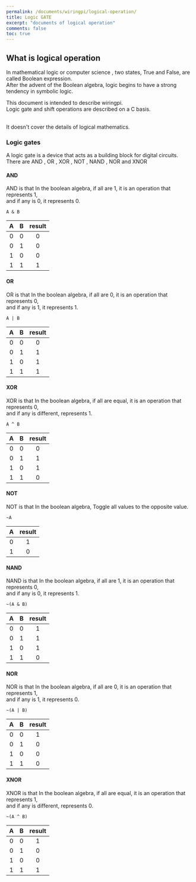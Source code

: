 ```yaml
---
permalink: /documents/wiringpi/logical-operation/
title: Logic GATE
excerpt: "documents of logical operation"
comments: false
toc: true
---
```


## What is logical operation

In <span style="{{ site.code }}">mathematical logic</span> or <span style="{{ site.code }}">computer science</span> , two states, True and False, are called Boolean expression.<br>
After the advent of the Boolean algebra, logic begins to have a strong tendency in symbolic logic.<br>

This document is intended to describe wiringpi.<br>
Logic gate and shift operations are described on a <span style="{{ site.code }}">C</span> basis.<br><br>

It doesn't cover the details of logical mathematics.<br>

### Logic gates

A logic gate is a device that acts as a building block for digital circuits.<br>
There are <span style="{{ site.code }}">AND</span> , <span style="{{ site.code }}">OR</span> , <span style="{{ site.code }}">XOR</span> , <span style="{{ site.code }}">NOT</span> , <span style="{{ site.code }}">NAND</span> , <span style="{{ site.code }}">NOR</span> and <span style="{{ site.code }}">XNOR</span>

#### AND

<span style="{{ site.code }}">AND</span> is that In the boolean algebra, if all are 1, it is an operation that represents 1,<br>
and if any is 0, it represents 0.
```
A & B
```

| A | B | result |
| :---: | :---: | :---: |
| 0 | 0 | 0 |
| 0 | 1 | 0 |
| 1 | 0 | 0 |
| 1 | 1 | 1 |

#### OR

<span style="{{ site.code }}">OR</span> is that In the boolean algebra, if all are 0, it is an operation that represents 0,<br>
and if any is 1, it represents 1.
```
A | B
```

| A | B | result |
| :---: | :---: | :---: |
| 0 | 0 | 0 |
| 0 | 1 | 1 |
| 1 | 0 | 1 |
| 1 | 1 | 1 |

#### XOR

<span style="{{ site.code }}">XOR</span> is that In the boolean algebra, if all are equal, it is an operation that represents 0,<br>
and if any is different, represents 1.
```
A ^ B
```

| A | B | result |
| :---: | :---: | :---: |
| 0 | 0 | 0 |
| 0 | 1 | 1 |
| 1 | 0 | 1 |
| 1 | 1 | 0 |

#### NOT

<span style="{{ site.code }}">NOT</span> is that In the boolean algebra, Toggle all values to the opposite value.
```
~A
```

| A | result |
| :---: | :---: |
| 0 | 1 |
| 1 | 0 |

#### NAND

<span style="{{ site.code }}">NAND</span> is that In the boolean algebra, if all are 1, it is an operation that represents 0,<br>
and if any is 0, it represents 1.
```
~(A & B)
```

| A | B | result |
| :---: | :---: | :---: |
| 0 | 0 | 1 |
| 0 | 1 | 1 |
| 1 | 0 | 1 |
| 1 | 1 | 0 |

#### NOR

<span style="{{ site.code }}">NOR</span> is that In the boolean algebra, if all are 0, it is an operation that represents 1,<br>
and if any is 1, it represents 0.
```
~(A | B)
```

| A | B | result |
| :---: | :---: | :---: |
| 0 | 0 | 1 |
| 0 | 1 | 0 |
| 1 | 0 | 0 |
| 1 | 1 | 0 |

#### XNOR

<span style="{{ site.code }}">XNOR</span> is that In the boolean algebra, if all are equal, it is an operation that represents 1,<br>
and if any is different, represents 0.
```
~(A ^ B)
```

| A | B | result |
| :---: | :---: | :---: |
| 0 | 0 | 1 |
| 0 | 1 | 0 |
| 1 | 0 | 0 |
| 1 | 1 | 1 |

